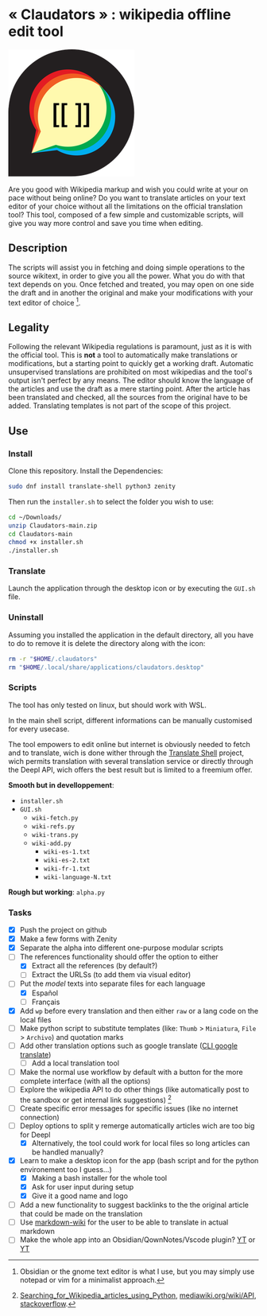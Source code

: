 # « Claudators » : wikipedia offline edit tool

![|80](https://raw.githubusercontent.com/Xandru4/Claudators/refs/heads/main/claudators.png)

Are you good with Wikipedia markup and wish you could write at your on pace without being online?
Do you want to translate articles on your text editor of your choice without all the limitations on the official translation tool?
This tool, composed of a few simple and customizable scripts, will give you way more control and save you time when editing.

## Description

The scripts will assist you in fetching and doing simple operations to the source wikitext, in order to give you all the power. What you do with that text depends on you. Once fetched and treated, you may open on one side the draft and in another the original and make your modifications with your text editor of choice [^1].

## Legality

Following the relevant Wikipedia regulations is paramount, just as it is with the official tool. This is **not** a tool to automatically make translations or modifications, but a starting point to quickly get a working draft. Automatic unsupervised translations are prohibited on most wikipedias and the tool's output isn't perfect by any means. The editor should know the language of the articles and use the draft as a mere starting point. After the article has been translated and checked, all the sources from the original have to be added. Translating templates is not part of the scope of this project.

## Use



### Install

Clone this repository. Install the Dependencies:

```bash
sudo dnf install translate-shell python3 zenity
```

Then run the `installer.sh` to select the folder you wish to use:

```bash
cd ~/Downloads/
unzip Claudators-main.zip
cd Claudators-main
chmod +x installer.sh
./installer.sh
```

### Translate

Launch the application through the desktop icon or by executing the `GUI.sh` file.

### Uninstall

Assuming you installed the application in the default directory, all you have to do to remove it is delete the directory along with the icon:

```bash
rm -r "$HOME/.claudators"
rm "$HOME/.local/share/applications/claudators.desktop"
```

### Scripts

The tool has only tested on linux, but should work with WSL.

In the main shell script, different informations can be manually customised for every usecase.

The tool empowers to edit online but internet is obviously needed to fetch and to translate, wich is done wither through the [Translate Shell](https://www.soimort.org/translate-shell/) project, wich permits translation with several translation service or directly through the Deepl API, wich offers the best result but is limited to a freemium offer.

**Smooth but in develloppement**:

- `installer.sh`
- `GUI.sh`
	- `wiki-fetch.py`
	- `wiki-refs.py`
	- `wiki-trans.py`
	- `wiki-add.py`
		- `wiki-es-1.txt`
 		- `wiki-es-2.txt`
		- `wiki-fr-1.txt`
 		- `wiki-language-N.txt`

**Rough but working**: `alpha.py`
### Tasks

- [X] Push the project on github
- [x] Make a few forms with Zenity
- [x] Separate the alpha into different one-purpose modular scripts
- [ ] The references functionality should offer the option to either
	- [x] Extract all the references (by default?)
	- [ ] Extract the URLSs (to add them via visual editor)
- [ ] Put the _model_ texts into separate files for each language
	- [x] Español
	- [ ] Français
- [x] Add `wp` before every translation and then either `raw` or a lang code on the local files
- [ ] Make python script to substitute templates (like: `Thumb` > `Miniatura`, `File` > `Archivo`) and quotation marks
- [ ] Add other translation options  such as google translate ([CLI google translate](https://ostechnix.com/use-google-translate-commandline-linux/))
	- [ ] Add a local translation tool	
- [ ] Make the normal use workflow by default with a button for the more complete interface (with all the options)
- [ ] Explore the wikipedia API to do other things (like automatically post to the sandbox or get internal link suggestions) [^2]
- [ ] Create specific error messages for specific issues (like no internet connection)
- [ ] Deploy options to split y remerge automatically articles wich are too big for Deepl
	- [x] Alternatively, the tool could work for local files so long articles can be handled manually?
- [x] Learn to make a desktop icon for the app (bash script and for the python environement too I guess...)
	- [x] Making a bash installer for the whole tool
	- [x] Ask for user input during setup
	- [x] Give it a good name and logo
- [ ] Add a new functionality to suggest backlinks to the the original article that could be made on the translation
- [ ] Use [markdown-wiki](https://github.com/Gozala/markdown-wiki) for the user to be able to translate in actual markdown
- [ ] Make the whole app into an Obsidian/QownNotes/Vscode plugin? [YT](https://www.youtube.com/watch?v=kQCc7HYOfpY) or [YT](https://www.youtube.com/watch?v=AgXa03ZxJ88)

[^1]:Obsidian or the gnome text editor is what I use, but you may simply use notepad or vim for a minimalist approach.
[^2]:[Searching_for_Wikipedia_articles_using_Python](https://api.wikimedia.org/wiki/Searching_for_Wikipedia_articles_using_Python), [mediawiki.org/wiki/API](https://www.mediawiki.org/wiki/API:Main_page), [stackoverflow](https://stackoverflow.com/questions/627594/is-there-a-wikipedia-api/627606#627606).
